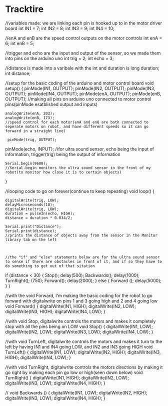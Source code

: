 # Tracktire
//variables made: we are linking each pin is hooked up to in the motor driver board 
int IN1 = 7;
int IN2 = 8;
int IN3 = 9;
int IN4 = 10;

//enA and enB are the speed control outputs on the motor controls
int enA = 6;
int enB = 5;

//trigger and echo are the input and output of the sensor, so we made them into pins on the arduino uno
int trig = 2;
int echo = 3;

//distance is made into a varibale with the int and duration is 
long duration;
int distance; 




//setup for the basic coding of the arduino and motor control board
void setup() {
    pinMode(IN1, OUTPUT);
    pinMode(IN2, OUTPUT);
    pinMode(IN3, OUTPUT);
    pinMode(IN4, OUTPUT);
    pinMode(enA, OUTPUT);
    pinMode(enB, OUTPUT);
    //making all pins on arduino uno connected to motor control pins(pinMode esatblished output and inputs)
    
    analogWrite(enA, 203);
    analogWrite(enB, 173);
    //speed control for each motor(enA and en8 are both connected to seperate motors on robot, and have different speeds so it can go forward in a straight line)
    
     pinMode(trig, OUTPUT);
   pinMode(echo, INPUT);
    //for ultra sound sensor, echo being the input of information, trigger(trig) being the output of information
    
    Serial.begin(9600);
    //Serial.begin monitors the ultra sound sensor in the front of my robot(to monitor how close it is to certain objects)
}

//looping code to go on forever(continue to keep repeating)
void loop() {
   
   
    digitalWrite(trig, LOW);
    delayMicroseconds(10);
    digitalWrite(trig, LOW);
    duration = pulseIn(echo, HIGH);
    distance = duration * 0.034/2;
    
    Serial.print("Distance");
    Serial.print(distance);
    //prints the distance of objects away from the sensor in the Monitor library tab on the left
    
    
    
    //the "if" and "else" statements below are for the ultra sound sensor to sense if there are obstacles in front of it, and if so they have to do something to get out of that sitation
   if (distance < 30) {
     Stop();
     delay(500);
     Backwards();
      delay(1000);
     TurnRight();
      (750);
     Forward();
     delay(2000);
    } 
    else {
     Forward ();
      delay(5000);
    }
}

//with the void Forward, I'm making the basic coding for the robot to go forward with digitalwrite on pins 1 and 3 going high and 2 and 4 going low
void Forward() {
    digitalWrite(IN1, HIGH);
    digitalWrite(IN2, LOW);
    digitalWrite(IN3, HIGH);
    digitalWrite(IN4, LOW);
}

//with void Stop, digitalwrite controls the motors and makes it completely stop with all the pins being on LOW
void Stop() {
    digitalWrite(IN1, LOW);
    digitalWrite(IN2, LOW);
    digitalWrite(IN3, LOW);
    digitalWrite(IN4, LOW);
}

//with void TurnLeft, digitalwrite controls the motors and makes it turn to the left by having IN1 and IN4 going LOW, and IN2 and IN3 going HIGH
void TurnLeft() {
    digitalWrite(IN1, LOW);
    digitalWrite(IN2, HIGH);
    digitalWrite(IN3, HIGH);
    digitalWrite(IN4, LOW);
}

//with void TurnRight, digitalwrite controls the motors directions by making it go right by making each pin go low or high(seen down below)
void TurnRight() {
    digitalWrite(IN1, HIGH);
    digitalWrite(IN2, LOW);
    digitalWrite(IN3, LOW);
    digitalWrite(IN4, HIGH);
}

//
 void Backwards () {
   digitalWrite(IN1, LOW);
   digitalWrite(IN2, HIGH);
   digitalWrite(IN3, LOW);
   digitalWrite(IN4, HIGH);
 }

